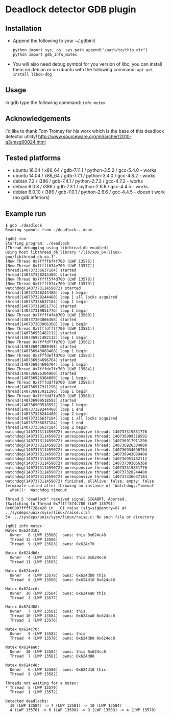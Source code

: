 Deadlock detector GDB plugin
============================

Installation
------------
- Append the following to your ~/.gdbinit
    ```
    python import sys, os; sys.path.append("/path/to/this_dir")
    python import gdb_info_mutex
    ```

- You will also need debug symbol for you version of libc, you can install them on debian or on ubuntu with the following command:
    `apt-get install libc6-dbg`

Usage
-----
In gdb type the following command: `info mutex`

Acknowledgements
----------------
I'd like to thank Tom Tromey for his work which is the base of this deadlock detector utility!
http://www.sourceware.org/ml/archer/2010-q3/msg00024.html

Tested platforms
----------------
- ubuntu 16.04  / x86_64 / gdb-7.11.1 / python-3.5.2 / gcc-5.4.0 - works
- ubuntu 14.04  / x86_64 / gdb-7.7.1  / python-3.4.0 / gcc-4.8.2 - works
- debian 7.2    /   i386 / gdb-7.4.1  / python-2.7.3 / gcc-4.7.2 - works
- debian 6.0.8  /   i386 / gdb-7.3.1  / python-2.6.6 / gcc-4.4.5 - works
- debian 6.0.10 /   i386 / gdb-7.0.1  / python-2.6.6 / gcc-4.4.5 - doesn't work (no gdb.inferiors)

Example run
-----------
```shell
$ gdb ./deadlock
Reading symbols from ./deadlock...done.

(gdb) run
Starting program: ./deadlock
[Thread debugging using libthread_db enabled]
Using host libthread_db library "/lib/x86_64-linux-gnu/libthread_db.so.1".
[New Thread 0x7ffff6f4f700 (LWP 13576)]
[New Thread 0x7ffff674e700 (LWP 13577)]
thread(140737336637184) started
thread(140737328244480) started
[New Thread 0x7ffff5f4d700 (LWP 13578)]
[New Thread 0x7ffff574c700 (LWP 13579)]
watchdog(140737311459072) started
thread(140737328244480) loop 1 begin
thread(140737328244480) loop 1 all locks acquired
thread(140737336637184) loop 1 begin
thread(140737319851776) started
thread(140737319851776) loop 1 begin
[New Thread 0x7ffff4f4b700 (LWP 13580)]
thread(140737303066368) started
thread(140737303066368) loop 1 begin
[New Thread 0x7fffdffff700 (LWP 13581)]
thread(140736951482112) started
thread(140736951482112) loop 1 begin
[New Thread 0x7fffdf7fe700 (LWP 13582)]
thread(140736943089408) started
thread(140736943089408) loop 1 begin
[New Thread 0x7fffdeffd700 (LWP 13583)]
thread(140736934696704) started
thread(140736934696704) loop 1 begin
[New Thread 0x7fffde7fc700 (LWP 13584)]
thread(140736926304000) started
thread(140736926304000) loop 1 begin
[New Thread 0x7fffddffb700 (LWP 13585)]
thread(140736917911296) started
thread(140736917911296) loop 1 begin
[New Thread 0x7fffdd7fa700 (LWP 13586)]
thread(140736909518592) started
thread(140736909518592) loop 1 begin
thread(140737328244480) loop 1 end
thread(140737328244480) loop 2 begin
thread(140737336637184) loop 1 all locks acquired
thread(140737336637184) loop 1 end
thread(140737336637184) loop 2 begin
watchdog(140737311459072) unresponsive thread: 140737319851776
watchdog(140737311459072) unresponsive thread: 140736909518592
watchdog(140737311459072) unresponsive thread: 140736917911296
watchdog(140737311459072) unresponsive thread: 140736926304000
watchdog(140737311459072) unresponsive thread: 140736934696704
watchdog(140737311459072) unresponsive thread: 140736943089408
watchdog(140737311459072) unresponsive thread: 140736951482112
watchdog(140737311459072) unresponsive thread: 140737303066368
watchdog(140737311459072) unresponsive thread: 140737319851776
watchdog(140737311459072) unresponsive thread: 140737328244480
watchdog(140737311459072) unresponsive thread: 140737336637184
watchdog(140737311459072) finished, allAlive: false, empty: false
terminate called after throwing an instance of 'Watchdog::Timeout'
  what():  Watchdog timeout

Thread 5 "deadlock" received signal SIGABRT, Aborted.
[Switching to Thread 0x7ffff574c700 (LWP 13579)]
0x00007ffff728e428 in __GI_raise (sig=sig@entry=6) at ../sysdeps/unix/sysv/linux/raise.c:54
54	../sysdeps/unix/sysv/linux/raise.c: No such file or directory.

(gdb) info mutex
Mutex 0x624d10:
  Owner   6 (LWP 13580)  owns: this 0x624c48
  Thread 12 (LWP 13586) 
  Thread  9 (LWP 13583)  owns: 0x624c70

Mutex 0x624db0:
  Owner   4 (LWP 13578)  owns: this 0x624ec8
  Thread 11 (LWP 13585) 

Mutex 0x624ec8:
  Owner   4 (LWP 13578)  owns: 0x624db0 this
  Thread  6 (LWP 13580)  owns: 0x624d10 0x624c48

Mutex 0x624cc0:
  Owner  10 (LWP 13584)  owns: 0x624ea0 this
  Thread  3 (LWP 13577) 

Mutex 0x624d88:
  Owner   7 (LWP 13581)  owns: this
  Thread 10 (LWP 13584)  owns: 0x624ea0 0x624cc0
  Thread  2 (LWP 13576) 

Mutex 0x624c70:
  Owner   9 (LWP 13583)  owns: this
  Thread  4 (LWP 13578)  owns: 0x624db0 0x624ec8

Mutex 0x624ea0:
  Owner  10 (LWP 13584)  owns: this 0x624cc0
  Thread  7 (LWP 13581)  owns: 0x624d88

Mutex 0x624c48:
  Owner   6 (LWP 13580)  owns: 0x624d10 this
  Thread  8 (LWP 13582) 

Threads not waiting for a mutex:
* Thread  5 (LWP 13579) 
  Thread  1 (LWP 13572) 

Detected deadlocks:
  10 (LWP 13584) -> 7 (LWP 13581) -> 10 (LWP 13584)
  4 (LWP 13578) -> 6 (LWP 13580) -> 9 (LWP 13583) -> 4 (LWP 13578)

```
